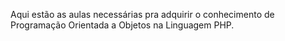 Aqui estão as aulas necessárias pra adquirir o conhecimento de Programação Orientada a Objetos na Linguagem PHP.